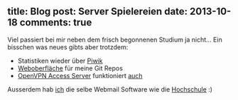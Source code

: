 title: Blog
post: Server Spielereien
date: 2013-10-18
comments: true
---

Viel passiert bei mir neben dem frisch begonnenen Studium ja nicht... Ein bisschen was neues gibts aber trotzdem:

 * Statistiken wieder über [Piwik](http://xythobuz.de/piwik/index.php)
 * [Weboberfläche](http://xythobuz.de/git/) für meine Git Repos
 * [OpenVPN Access Server](http://openvpn.net/index.php/access-server/overview.html) funktioniert [auch](https://xythobuz.de:943)

 Ausserdem hab [ich](http://mail.xythobuz.de) die selbe Webmail Software wie die [Hochschule](https://webmail.hs-weingarten.de) :)
